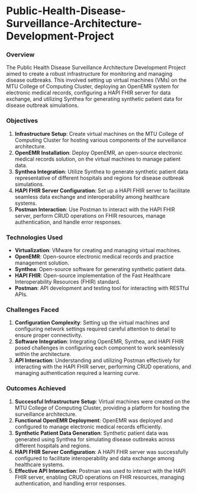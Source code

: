 # Public-Health-Disease-Surveillance-Architecture-Development-Project
### Overview

The Public Health Disease Surveillance Architecture Development Project aimed to create a robust infrastructure for monitoring and managing disease outbreaks. This involved setting up virtual machines (VMs) on the MTU College of Computing Cluster, deploying an OpenEMR system for electronic medical records, configuring a HAPI FHIR server for data exchange, and utilizing Synthea for generating synthetic patient data for disease outbreak simulations.

### Objectives

1. **Infrastructure Setup**: Create virtual machines on the MTU College of Computing Cluster for hosting various components of the surveillance architecture.
2. **OpenEMR Installation**: Deploy OpenEMR, an open-source electronic medical records solution, on the virtual machines to manage patient data.
3. **Synthea Integration**: Utilize Synthea to generate synthetic patient data representative of different hospitals and regions for disease outbreak simulations.
4. **HAPI FHIR Server Configuration**: Set up a HAPI FHIR server to facilitate seamless data exchange and interoperability among healthcare systems.
5. **Postman Interaction**: Use Postman to interact with the HAPI FHIR server, perform CRUD operations on FHIR resources, manage authentication, and handle error responses.

### Technologies Used

- **Virtualization**: VMware for creating and managing virtual machines.
- **OpenEMR**: Open-source electronic medical records and practice management solution.
- **Synthea**: Open-source software for generating synthetic patient data.
- **HAPI FHIR**: Open-source implementation of the Fast Healthcare Interoperability Resources (FHIR) standard.
- **Postman**: API development and testing tool for interacting with RESTful APIs.

### Challenges Faced

1. **Configuration Complexity**: Setting up the virtual machines and configuring network settings required careful attention to detail to ensure proper connectivity.
2. **Software Integration**: Integrating OpenEMR, Synthea, and HAPI FHIR posed challenges in configuring each component to work seamlessly within the architecture.
3. **API Interaction**: Understanding and utilizing Postman effectively for interacting with the HAPI FHIR server, performing CRUD operations, and managing authentication required a learning curve.

### Outcomes Achieved

1. **Successful Infrastructure Setup**: Virtual machines were created on the MTU College of Computing Cluster, providing a platform for hosting the surveillance architecture.
2. **Functional OpenEMR Deployment**: OpenEMR was deployed and configured to manage electronic medical records efficiently.
3. **Synthetic Patient Data Generation**: Synthetic patient data was generated using Synthea for simulating disease outbreaks across different hospitals and regions.
4. **HAPI FHIR Server Configuration**: A HAPI FHIR server was successfully configured to facilitate interoperability and data exchange among healthcare systems.
5. **Effective API Interaction**: Postman was used to interact with the HAPI FHIR server, enabling CRUD operations on FHIR resources, managing authentication, and handling error responses.

